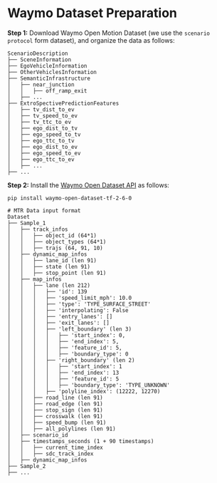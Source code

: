 # Waymo Dataset Preparation

**Step 1:** Download Waymo Open Motion Dataset (we use the `scenario protocol` form dataset), and organize the data as follows: 
```
ScenarioDescription
├── SceneInformation
├── EgoVehicleInformation
├── OtherVehiclesInformation
├── SemanticInfrastructure
│   ├── near_junction
│   │   ├── off_ramp_exit
│   ├── ...
├── ExtroSpectivePredictionFeatures
│   ├── tv_dist_to_ev
│   ├── tv_speed_to_ev
│   ├── tv_ttc_to_ev
│   ├── ego_dist_to_tv
│   ├── ego_speed_to_tv
│   ├── ego_ttc_to_tv
│   ├── ego_dist_to_ev
│   ├── ego_speed_to_ev
│   ├── ego_ttc_to_ev
│   ├── ...
├── ...

```
**Step 2:** Install the [Waymo Open Dataset API](https://github.com/waymo-research/waymo-open-dataset/blob/master/docs/quick_start.md) as follows: 
```
pip install waymo-open-dataset-tf-2-6-0
```
```
# MTR Data input format
Dataset
├── Sample_1
│   ├── track_infos
│   │   ├── object_id (64*1)
│   │   ├── object_types (64*1)
│   │   ├── trajs (64, 91, 10)
│   ├── dynamic_map_infos
│   │   ├── lane_id (len 91)
│   │   ├── state (len 91)
│   │   ├── stop_point (len 91)
│   ├── map_infos
│   │   ├── lane (len 212)
│   │   │   ├── 'id': 139
│   │   │   ├── 'speed_limit_mph': 10.0
│   │   │   ├── 'type': 'TYPE_SURFACE_STREET'
│   │   │   ├── 'interpolating': False
│   │   │   ├── 'entry_lanes': []
│   │   │   ├── 'exit_lanes': []
│   │   │   ├── 'left_boundary' (len 3)
│   │   │   │   ├── 'start_index': 0, 
│   │   │   │   ├── 'end_index': 5, 
│   │   │   │   ├── 'feature_id': 5, 
│   │   │   │   ├── 'boundary_type': 0
│   │   │   ├── 'right_boundary' (len 2)
│   │   │   │   ├── 'start_index': 1
│   │   │   │   ├── 'end_index': 13
│   │   │   │   ├── 'feature_id': 5
│   │   │   │   ├── 'boundary_type': 'TYPE_UNKNOWN'
│   │   │   ├── 'polyline_index': (12222, 12270)
│   │   ├── road_line (len 91)
│   │   ├── road_edge (len 91)
│   │   ├── stop_sign (len 91)
│   │   ├── crosswalk (len 91)
│   │   ├── speed_bump (len 91)
│   │   ├── all_polylines (len 91)
│   ├── scenario_id
│   ├── timestamps_seconds (1 + 90 timestamps)
│   │   ├── current_time_index
│   │   ├── sdc_track_index
│   ├── dynamic_map_infos
├── Sample_2
├── ...
```

